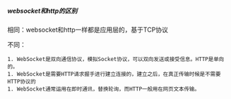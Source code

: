 ##### websocket和http的区别

相同：websocket和http一样都是应用层的，基于TCP协议

不同：

	1. WebSocket是双向通信协议，模拟Socket协议，可以双向发送或接受信息。HTTP是单向的。
	1. WebSocket是需要HTTP请求握手进行建立连接的，建立之后，在真正传输时候是不需要HTTP协议的
	1. WebSocket通常运用在即时通讯，替换轮询，而HTTP一般用在网页文本传输。





